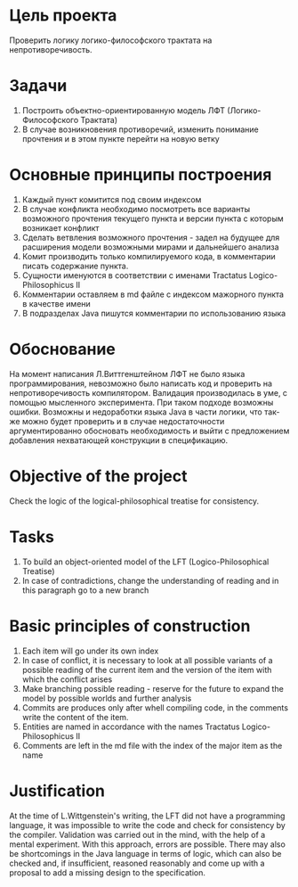 Цель проекта
============
Проверить логику логико-философского трактата на непротиворечивость.

Задачи
======
1. Построить объектно-ориентированную модель ЛФТ (Логико-Философского Трактата)
2. В случае возникновения противоречий, изменить понимание прочтения и в этом пункте перейти на новую ветку

Основные принципы построения
============================
1. Каждый пункт комитится под своим индексом
2. В случае конфликта необходимо посмотреть все варианты возможного прочтения текущего пункта и версии пункта с которым возникает конфликт
3. Сделать ветвления возможного прочтения - задел на будущее для расширения модели возможными мирами и дальнейшего анализа
4. Комит производить только компилируемого кода, в комментарии писать содержание пункта.
5. Сущности именуются в соответствии с именами Tractatus Logico-Philosophicus II
6. Комментарии оставляем в md файле с индексом мажорного пункта в качестве имени  
7. В подразделах Java пишутся комментарии по использованию языка

Обоснование
===========
На момент написания Л.Виттгенштейном ЛФТ не было языка программирования, невозможно было написать код и проверить на непротиворечивость компилятором. 
Валидация производилась в уме, с помощью мысленного эксперимента. При таком подходе возможны ошибки.
Возможны и недоработки языка Java в части логики, что так-же можно будет проверить и в случае недостаточности аргументированно обосновать необходимость
и выйти с предложением добавления нехватающей конструкции в спецификацию.

Objective of the project
========================
Check the logic of the logical-philosophical treatise for consistency.

Tasks
=====
1. To build an object-oriented model of the LFT (Logico-Philosophical Treatise)
2. In case of contradictions, change the understanding of reading and in this paragraph go to a new branch

Basic principles of construction
================================
1. Each item will go under its own index
2. In case of conflict, it is necessary to look at all possible variants of a possible reading of the current item and the version of the item with which the conflict arises
3. Make branching possible reading - reserve for the future to expand the model by possible worlds and further analysis
4. Commits are produces only after whell compiling code, in the comments write the content of the item.
5. Entities are named in accordance with the names Tractatus Logico-Philosophicus II
6. Comments are left in the md file with the index of the major item as the name

Justification
=============
At the time of L.Wittgenstein's writing, the LFT did not have a programming language, it was impossible to write the code and check for consistency by the compiler. Validation was carried out in the mind, with the help of a mental experiment. With this approach, errors are possible. There may also be shortcomings in the Java language in terms of logic, which can also be checked and, if insufficient, reasoned reasonably and come up with a proposal to add a missing design to the specification.

